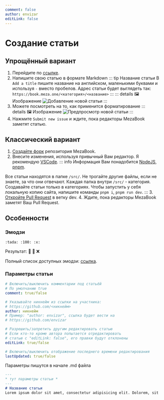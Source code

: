```yaml
---
comment: false
author: envizar
editLink: false
---
```


# Создание статьи

## Упрощённый вариант

1. Перейдите по [ссылке](https://github.com/MezaMC/MezaBook/issues/new).
2. Напишите свою статью в формате Markdown
::: tip Название статьи
В `Add a title` пишите название на английском, маленькими буквами и используя `-` вместо пробелов.
Адрес статьи будет выглядеть так: `https://book.meza.one/<категория>/<название>`
:::
::: details :framed_picture: Изображение
![Добавление новой статьи](/images/new-article-example.png)
:::
3. Можете посмотреть на то, как применится форматирование
::: details :framed_picture: Изображение
![Предпросмотр новой статьи](/images/new-article-example-preview.png)
:::
4. Нажмите `Submit new issue` и ждите, пока редакторы MezaBook заметят статью.

## Классический вариант
1. [Создайте форк](https://github.com/MezaMC/MezaBook/fork) репозитория MezaBook.
2. Внесите изменения, используя привычный Вам редактор. Я рекомендую [VSCode](https://code.visualstudio.com/).
::: info Информация
Вам понадобится [NodeJS](https://nodejs.org/en/download), [pnpm](https://pnpm.io/ru/installation).

Все статьи находятся в папке `/src/`. Не трогайте другие файлы, если не знаете, за что они отвечают.
Каждая папка внутри `/src/` - категория. Создавайте статьи только в категориях.
Чтобы запустить у себя локальную копию сайта, напишите команды `pnpm i`, `pnpm run dev`.
:::
3. [Откройте Pull Request](https://github.com/MezaMC/MezaBook/compare/) в ветку dev.
4. Ждите, пока редакторы MezaBook заметят Ваш Pull Request.

## Особенности
### Эмодзи
```
:tada: :100: :x:
```
Результат: :tada: :100: :x:

Полный список доступных эмодзи: [ссылка](https://raw.githubusercontent.com/markdown-it/markdown-it-emoji/master/lib/data/full.mjs).

### Параметры статьи
```yaml
# Включить/выключить комментарии под статьёй
# По умолчанию true
comment: true/false

# Указывайте никнейм из ссылки на участника:
# https://github.com/<никнейм>
author: никнейм
# Пример: "author: envizar", ссылка будет вести на
# https://github.com/envizar

# Разрешить/запретить другим редактировать статью
# Если кто-то кроме автора попытается отредактировать
# статью с "editLink: false", его правки будут отклонены
editLink: true/false

# Включить/выключить отображение последнего времени редактирования
lastUpdated: true/false
```
Параметры пишутся в начале .md файла
```md
---
* тут параметры статьи *
---
# Название статьи
Lorem ipsum dolor sit amet, consectetur adipisicing elit. Dolorem, sit!
```